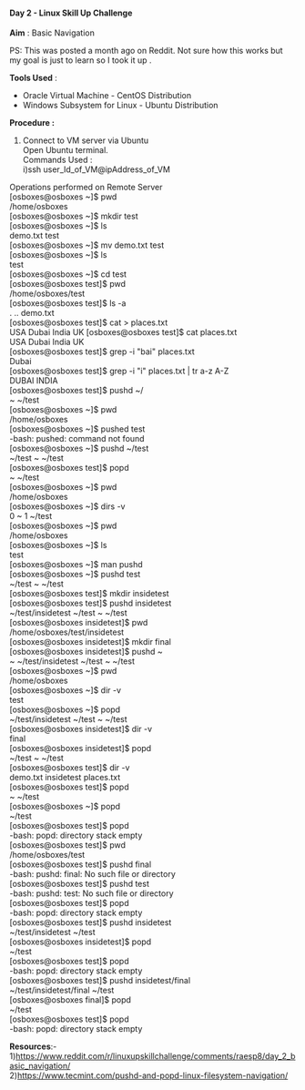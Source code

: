 <!--linux skill up challenge-->

#### Day 2 - Linux Skill Up Challenge

**Aim** : Basic Navigation

PS: This was posted a month ago on Reddit. Not sure how this works but my goal is just to learn so I took it up .

**Tools Used** :
- Oracle Virtual Machine - CentOS Distribution
- Windows Subsystem for Linux - Ubuntu Distribution

**Procedure :**
1) Connect to VM server via Ubuntu</br>
   Open Ubuntu terminal.</br>
   Commands Used :</br>
   i)ssh user_Id_of_VM@ipAddress_of_VM</br>
   
Operations performed on Remote Server</br>
[osboxes@osboxes ~]$ pwd</br>
/home/osboxes</br>
[osboxes@osboxes ~]$ mkdir test</br>
[osboxes@osboxes ~]$ ls</br>
demo.txt  test</br>
[osboxes@osboxes ~]$ mv demo.txt test</br>
[osboxes@osboxes ~]$ ls</br>
test</br>
[osboxes@osboxes ~]$ cd test</br>
[osboxes@osboxes test]$ pwd</br>
/home/osboxes/test</br>
[osboxes@osboxes test]$ ls -a</br>
.  ..  demo.txt</br>
[osboxes@osboxes test]$ cat > places.txt</br>
USA Dubai India UK 
[osboxes@osboxes test]$ cat places.txt</br>
USA Dubai India UK</br>
[osboxes@osboxes test]$ grep -i "bai" places.txt</br>
Dubai</br>
[osboxes@osboxes test]$ grep -i "i" places.txt | tr a-z A-Z</br>
DUBAI INDIA</br>
[osboxes@osboxes test]$ pushd ~/</br>
~ ~/test</br>
[osboxes@osboxes ~]$ pwd</br>
/home/osboxes</br>
[osboxes@osboxes ~]$ pushed test</br>
-bash: pushed: command not found</br>
[osboxes@osboxes ~]$ pushd ~/test</br>
~/test ~ ~/test</br>
[osboxes@osboxes test]$ popd</br>
~ ~/test</br>
[osboxes@osboxes ~]$ pwd</br>
/home/osboxes</br>
[osboxes@osboxes ~]$ dirs -v</br>
 0  ~
 1  ~/test</br>
[osboxes@osboxes ~]$ pwd</br>
/home/osboxes</br>
[osboxes@osboxes ~]$ ls</br>
test</br>
[osboxes@osboxes ~]$ man pushd</br>
[osboxes@osboxes ~]$ pushd test</br>
~/test ~ ~/test</br>
[osboxes@osboxes test]$ mkdir insidetest</br>
[osboxes@osboxes test]$ pushd insidetest</br>
~/test/insidetest ~/test ~ ~/test</br>
[osboxes@osboxes insidetest]$ pwd</br>
/home/osboxes/test/insidetest</br>
[osboxes@osboxes insidetest]$ mkdir final</br>
[osboxes@osboxes insidetest]$ pushd ~</br>
~ ~/test/insidetest ~/test ~ ~/test</br>
[osboxes@osboxes ~]$ pwd</br>
/home/osboxes</br>
[osboxes@osboxes ~]$ dir -v</br>
test</br>
[osboxes@osboxes ~]$ popd</br>
~/test/insidetest ~/test ~ ~/test</br>
[osboxes@osboxes insidetest]$ dir -v</br>
final</br>
[osboxes@osboxes insidetest]$ popd</br>
~/test ~ ~/test</br>
[osboxes@osboxes test]$ dir -v</br>
demo.txt  insidetest  places.txt</br>
[osboxes@osboxes test]$ popd</br>
~ ~/test</br>
[osboxes@osboxes ~]$ popd</br>
~/test</br>
[osboxes@osboxes test]$ popd</br>
-bash: popd: directory stack empty</br>
[osboxes@osboxes test]$ pwd</br>
/home/osboxes/test</br>
[osboxes@osboxes test]$ pushd final</br>
-bash: pushd: final: No such file or directory</br>
[osboxes@osboxes test]$ pushd test</br>
-bash: pushd: test: No such file or directory</br>
[osboxes@osboxes test]$ popd</br>
-bash: popd: directory stack empty</br>
[osboxes@osboxes test]$ pushd insidetest</br>
~/test/insidetest ~/test</br>
[osboxes@osboxes insidetest]$ popd</br>
~/test</br>
[osboxes@osboxes test]$ popd</br>
-bash: popd: directory stack empty</br>
[osboxes@osboxes test]$ pushd insidetest/final</br>
~/test/insidetest/final ~/test</br>
[osboxes@osboxes final]$ popd</br>
~/test</br>
[osboxes@osboxes test]$ popd</br>
-bash: popd: directory stack empty</br>



**Resources**:-</br>
1)https://www.reddit.com/r/linuxupskillchallenge/comments/raesp8/day_2_basic_navigation/</br>
2)https://www.tecmint.com/pushd-and-popd-linux-filesystem-navigation/</br>
